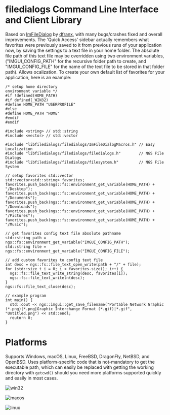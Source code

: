 # filedialogs Command Line Interface and Client Library

Based on [ImFileDialog](https://github.com/dfranx/ImFileDialog) by [dfranx](https://github.com/dfranx), with many bugs/crashes fixed and overall improvements. The 'Quick Access' sidebar actually remembers what favorites were previously saved to it from previous runs of your application now, by saving the settings to a text file in your home folder. The absolute file path of this text file may be overridden using two environment variables, ("IMGUI_CONFIG_PATH" for the recursive folder path to create, and "IMGUI_CONFIG_FILE" for the name of the text file to be stored in that folder path). Allows ocalization. To create your own default list of favorites for your application, here is an example:

    /* setup home directory 
    environment variable */
    #if !defined(HOME_PATH)
    #if defined(_WIN32)
    #define HOME_PATH "USERPROFILE"
    #else
    #define HOME_PATH "HOME"
    #endif
    #endif
    
    #include <string> // std::string
    #include <vector> // std::vector
  
    #include "libfiledialogs/filedialogs/ImFileDialogMacros.h" // Easy Localization
    #include "libfiledialogs/filedialogs/filedialogs.h"        // NGS File Dialogs
    #include "libfiledialogs/filedialogs/filesystem.h"         // NGS File System

    // setup favorites std::vector
    std::vector<std::string> favorites;
    favorites.push_back(ngs::fs::environment_get_variable(HOME_PATH) + "/Desktop");
    favorites.push_back(ngs::fs::environment_get_variable(HOME_PATH) + "/Documents");
    favorites.push_back(ngs::fs::environment_get_variable(HOME_PATH) + "/Downloads");
    favorites.push_back(ngs::fs::environment_get_variable(HOME_PATH) + "/Pictures");
    favorites.push_back(ngs::fs::environment_get_variable(HOME_PATH) + "/Music");
    
    // get favorites config text file absolute pathname
    std::string path = ngs::fs::environment_get_variable("IMGUI_CONFIG_PATH");
    std::string file = ngs::fs::environment_get_variable("IMGUI_CONFIG_FILE");
    
    // add custom favorites to config text file
    int desc = ngs::fs::file_text_open_write(path + "/" + file);
    for (std::size_t i = 0; i < favorites.size(); i++) {
      ngs::fs::file_text_write_string(desc, favorites[i]);
      ngs::fs::file_text_writeln(desc);
    }
    ngs::fs::file_text_close(desc);
    
    // example program
    int main() {
      std::cout << ngs::imgui::get_save_filename("Portable Network Graphic (*.png)|*.png|Graphic Interchange Format (*.gif)|*.gif", "Untitled.png") << std::endl;
      reutnrn 0;
    }

# Platforms

Supports Windows, macOS, Linux, FreeBSD, DragonFly, NetBSD, and OpenBSD. Uses platform-specific code that is not-mandatory to get the executable path, which can easily be replaced with getting the working directory with `getcwd()` should you need more platforms supported quickly and easily in most cases. 

![win32](https://github.com/time-killer-games/filedialogs/blob/main/win32.png?raw=true)

![macos](https://github.com/time-killer-games/filedialogs/blob/main/macos.png?raw=true)

![linux](https://github.com/time-killer-games/filedialogs/blob/main/linux.png?raw=true)

